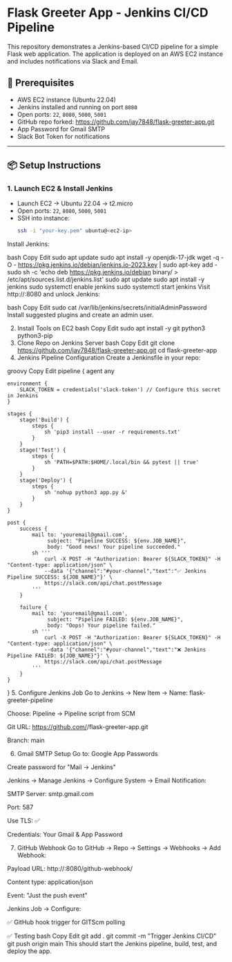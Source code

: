 # Flask Greeter App - Jenkins CI/CD Pipeline

This repository demonstrates a Jenkins-based CI/CD pipeline for a simple Flask web application. The application is deployed on an AWS EC2 instance and includes notifications via Slack and Email.

## 🔧 Prerequisites

- AWS EC2 instance (Ubuntu 22.04)
- Jenkins installed and running on port `8080`
- Open ports: `22`, `8080`, `5000`, `5001`
- GitHub repo forked: https://github.com/jay7848/flask-greeter-app.git
- App Password for Gmail SMTP
- Slack Bot Token for notifications

---

## 📦 Setup Instructions

### 1. Launch EC2 & Install Jenkins

- Launch EC2 → Ubuntu 22.04 → t2.micro
- Open ports: `22`, `8080`, `5000`, `5001`
- SSH into instance:
  ```bash
  ssh -i "your-key.pem" ubuntu@<ec2-ip>
Install Jenkins:

bash
Copy
Edit
sudo apt update
sudo apt install -y openjdk-17-jdk
wget -q -O - https://pkg.jenkins.io/debian/jenkins.io-2023.key | sudo apt-key add -
sudo sh -c 'echo deb https://pkg.jenkins.io/debian binary/ > /etc/apt/sources.list.d/jenkins.list'
sudo apt update
sudo apt install -y jenkins
sudo systemctl enable jenkins
sudo systemctl start jenkins
Visit http://<ec2-ip>:8080 and unlock Jenkins:

bash
Copy
Edit
sudo cat /var/lib/jenkins/secrets/initialAdminPassword
Install suggested plugins and create an admin user.

2. Install Tools on EC2
bash
Copy
Edit
sudo apt install -y git python3 python3-pip
3. Clone Repo on Jenkins Server
bash
Copy
Edit
git clone https://github.com/jay7848/flask-greeter-app.git
cd flask-greeter-app
4. Jenkins Pipeline Configuration
Create a Jenkinsfile in your repo:

groovy
Copy
Edit
pipeline {
    agent any

    environment {
        SLACK_TOKEN = credentials('slack-token') // Configure this secret in Jenkins
    }

    stages {
        stage('Build') {
            steps {
                sh 'pip3 install --user -r requirements.txt'
            }
        }
        stage('Test') {
            steps {
                sh 'PATH=$PATH:$HOME/.local/bin && pytest || true'
            }
        }
        stage('Deploy') {
            steps {
                sh 'nohup python3 app.py &'
            }
        }
    }

    post {
        success {
            mail to: 'youremail@gmail.com',
                 subject: "Pipeline SUCCESS: ${env.JOB_NAME}",
                 body: "Good news! Your pipeline succeeded."
            sh '''
                curl -X POST -H "Authorization: Bearer ${SLACK_TOKEN}" -H "Content-type: application/json" \
                --data '{"channel":"#your-channel","text":"✅ Jenkins Pipeline SUCCESS: ${JOB_NAME}"}' \
                https://slack.com/api/chat.postMessage
            '''
        }

        failure {
            mail to: 'youremail@gmail.com',
                 subject: "Pipeline FAILED: ${env.JOB_NAME}",
                 body: "Oops! Your pipeline failed."
            sh '''
                curl -X POST -H "Authorization: Bearer ${SLACK_TOKEN}" -H "Content-type: application/json" \
                --data '{"channel":"#your-channel","text":"❌ Jenkins Pipeline FAILED: ${JOB_NAME}"}' \
                https://slack.com/api/chat.postMessage
            '''
        }
    }
}
5. Configure Jenkins Job
Go to Jenkins → New Item → Name: flask-greeter-pipeline

Choose: Pipeline → Pipeline script from SCM

Git URL: https://github.com/<your-username>/flask-greeter-app.git

Branch: main

6. Gmail SMTP Setup
Go to: Google App Passwords

Create password for "Mail → Jenkins"

Jenkins → Manage Jenkins → Configure System → Email Notification:

SMTP Server: smtp.gmail.com

Port: 587

Use TLS: ✅

Credentials: Your Gmail & App Password

7. GitHub Webhook
Go to GitHub → Repo → Settings → Webhooks → Add Webhook:

Payload URL: http://<EC2-IP>:8080/github-webhook/

Content type: application/json

Event: "Just the push event"

Jenkins Job → Configure:

✅ GitHub hook trigger for GITScm polling

✅ Testing
bash
Copy
Edit
git add .
git commit -m "Trigger Jenkins CI/CD"
git push origin main
This should start the Jenkins pipeline, build, test, and deploy the app.
